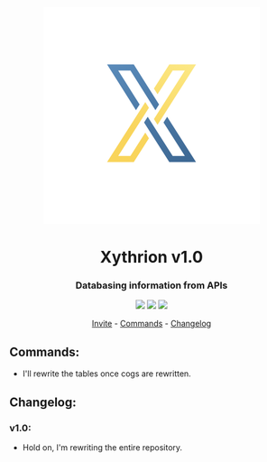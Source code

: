 <p align="center">
    <img src="images/icon.png"/>
</p>
<h1 align="center">Xythrion v1.0</h1>
<h3 align="center">Databasing information from APIs</h3>
<p align="center">
    <img src="https://img.shields.io/apm/l/vim-mode.svg"/>
    <img src="https://img.shields.io/badge/python-3.7.4-green.svg">
    <img src="https://img.shields.io/badge/discord-Xithrius%231318-green.svg">
</p>

<p align="center">
    <a href="https://discordapp.com/oauth2/authorize?client_id=591885341812850699&scope=bot&permissions=53992512">Invite</a> -
    <a href="#commands">Commands</a> -
    <a href="#changelog">Changelog</a>
</p>


## Commands:
* I'll rewrite the tables once cogs are rewritten.


## Changelog:

### v1.0:
* Hold on, I'm rewriting the entire repository.
